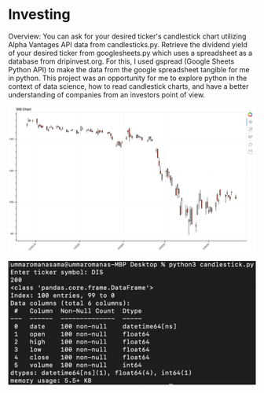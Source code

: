 # Investing

Overview: You can ask for your desired ticker's candlestick chart utilizing Alpha Vantages API data from candlesticks.py. Retrieve the dividend yield of your desired ticker from googlesheets.py which uses a spreadsheet as a database from dripinvest.org. For this, I used gspread (Google Sheets Python API) to make the data from the google spreadsheet tangible for me in python. This project was an opportunity for me to explore python in the context of data science, how to read candlestick charts, and have a better understanding of companies from an investors point of view.

![](images/DIScandlesticks.png)

![](images/DISreport.png)

